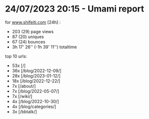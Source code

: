# 24/07/2023 20:15 - Umami report
for www.shifeiti.com [24h] :

 - 203 (29) page views
 - 87 (20) uniques
 - 67 (24) bounces
 - 3h 17' 26'' (-1h 39' 11'') totaltime


top 10 urls:
 - 53x [/]
 - 36x [/blog/2022-12-09/]
 - 28x [/blog/2023-01-12/]
 - 18x [/blog/2022-12-22/]
 - 7x [/about/]
 - 7x [/blog/2022-05-07/]
 - 7x [/wiki/]
 - 4x [/blog/2022-10-30/]
 - 4x [/blog/categories/]
 - 3x [/bbtalk/]


